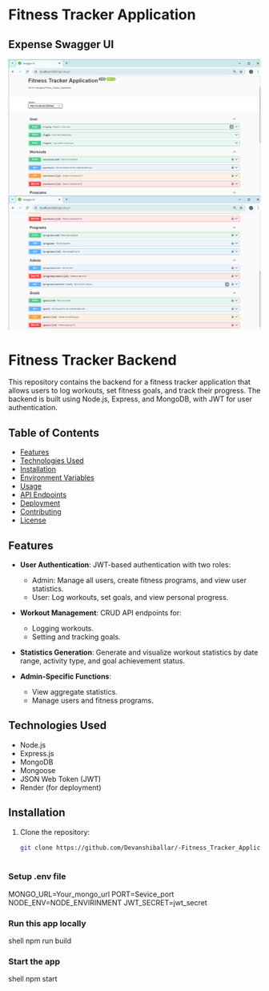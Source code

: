  <h1>Fitness Tracker Application</h1>
 

   ## Expense Swagger UI
   
   ![Expense Dashboard](./image/img1.png)
   <br>
    ![Expense Dashboard](./image/img2.png)


# Fitness Tracker Backend

This repository contains the backend for a fitness tracker application that allows users to log workouts, set fitness goals, and track their progress. The backend is built using Node.js, Express, and MongoDB, with JWT for user authentication.

## Table of Contents

- [Features](#features)
- [Technologies Used](#technologies-used)
- [Installation](#installation)
- [Environment Variables](#environment-variables)
- [Usage](#usage)
- [API Endpoints](#api-endpoints)
- [Deployment](#deployment)
- [Contributing](#contributing)
- [License](#license)

## Features

- **User Authentication**: JWT-based authentication with two roles:
  - Admin: Manage all users, create fitness programs, and view user statistics.
  - User: Log workouts, set goals, and view personal progress.
  
- **Workout Management**: CRUD API endpoints for:
  - Logging workouts.
  - Setting and tracking goals.
  
- **Statistics Generation**: Generate and visualize workout statistics by date range, activity type, and goal achievement status.

- **Admin-Specific Functions**: 
  - View aggregate statistics.
  - Manage users and fitness programs.

## Technologies Used

- Node.js
- Express.js
- MongoDB
- Mongoose
- JSON Web Token (JWT)
- Render (for deployment)

## Installation

1. Clone the repository:
   ```bash
   git clone https://github.com/Devanshiballar/-Fitness_Tracker_Application.git



### Setup .env file
MONGO_URL=Your_mongo_url
PORT=Sevice_port
NODE_ENV=NODE_ENVIRINMENT
JWT_SECRET=jwt_secret


### Run this app locally

shell
npm run build


### Start the app

shell
npm start
